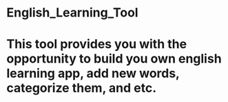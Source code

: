 # English_Learning_Tool
# This tool provides you with the opportunity to build you own english learning app, add new words, categorize them, and etc.
